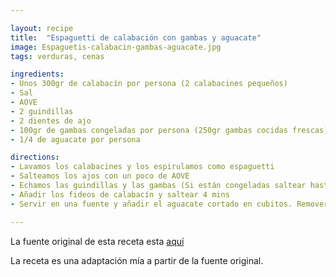 ```yaml
---

layout: recipe
title:  "Espaguetti de calabación con gambas y aguacate"
image: Espaguetis-calabacin-gambas-aguacate.jpg
tags: verduras, cenas

ingredients:
- Unos 300gr de calabacín por persona (2 calabacines pequeños)
- Sal
- AOVE
- 2 guindillas
- 2 dientes de ajo
- 100gr de gambas congeladas por persona (250gr gambas cocidas frescas)
- 1/4 de aguacate por persona

directions:
- Lavamos los calabacines y los espirulamos como espaguetti
- Salteamos los ajos con un poco de AOVE
- Echamos las guindillas y las gambas (Si están congeladas saltear hasta que se hagan, si echamos frescas saltear un par de minutos)
- Añadir los fideos de calabacín y saltear 4 mins
- Servir en una fuente y añadir el aguacate cortado en cubitos. Remover para integrar con el plato

---
```


La fuente original de esta receta esta [aquí](https://cookpad.com/es/recetas/945305-spaguettis-de-calabacin-con-gulas-y-gambones-al-ajillo)  

La receta es una adaptación mía a partir de la fuente original.